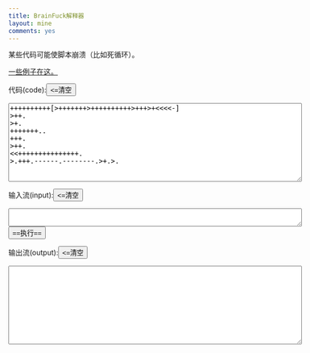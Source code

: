 ```yaml
---
title: BrainFuck解释器
layout: mine
comments: yes
---
```


<p>某些代码可能使脚本崩溃（比如死循环）。</p>
<p><a href="http://{{ site.tkurl }}/other/tools/some_bf.html">一些例子在这。</a></p>
<script>
//this code come from http://esoteric.sange.fi/brainfuck/impl/interp/i.html 
function x(c){
var inp=document.getElementById("s_in");
var oup=document.getElementById("s_out");
var y=inp,z=c.length,v=32768,a=new Array(v),p=0,k=-1,e=new Array(z),l=new Array(z),s=new Array(z),m=127,n=-128
for(j=0;j<v;j++){a[j]=0}
for(j=0;j<z&&p>=0;j++){if(c.charAt(j)=='[')l[++p]=j;if(c.charAt(j)==']'){s[j]=l[p];e[l[p]]=j;p--}}
if(p!=0){alert("Unbalanced brackets!");return}
for(j=0;j<z;j++){switch(c.charAt(j)){
case'#':if(document.f.d.checked){window.alert('Position within code: '+j+'\nPointer: '+p+'\nValue at pointer: '+a[p])};break
case'<':p--;if(p<0)p=v-1;break
case'>':p++;if(p>=v)p=0;break
case'+':if((a[p]+1)>m)a[p]=n;else{a[p]++};break
case'-':if((a[p]-1)<n)a[p]=m;else{a[p]--};break
case']':j=s[j]
case'[':if(a[p]==0)j=e[j];break
case',':if(k+1>=y.value.length){a[p]=10;break//模拟回车键，有待确认
u=prompt("Input required. Press Cancel to halt program execution.","")
if(u==''||u==null){j=z;break}
else{y.value+=u}}a[p]=y.value.charCodeAt(++k);break
case'.':oup.value+=String.fromCharCode(a[p])}}
}
</script>

<form>
<p>代码(code):<input class="ismall" type=button value="<=清空" onClick="code.value=''")></p>
<textarea id="code" cols=70 rows=10>
++++++++++[>+++++++>++++++++++>+++>+<<<<-]
>++.
>+.
+++++++..
+++.
>++.
<<+++++++++++++++.
>.+++.------.--------.>+.>.
</textarea>
<br />

<p>输入流(input):<input class="ismall" type=button value="<=清空" onClick="s_in.value=''" /></p>
<textarea id="s_in" cols=70 rows=2>
</textarea>
<br />
<input type=button value="==执行==" onClick=x(document.getElementById("code").value)>
<br />
<p>输出流(output):<input class="ismall" type=button value="<=清空" onClick="s_out.value=''" /></p>
<textarea id="s_out" cols=70 rows=10>
</textarea>
</form>

